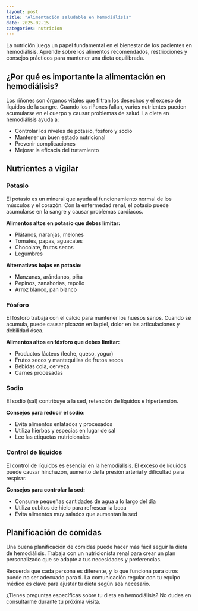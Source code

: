 ```yaml
---
layout: post
title: "Alimentación saludable en hemodiálisis"
date: 2025-02-15
categories: nutricion
---
```


La nutrición juega un papel fundamental en el bienestar de los pacientes en hemodiálisis. Aprende sobre los alimentos recomendados, restricciones y consejos prácticos para mantener una dieta equilibrada.

## ¿Por qué es importante la alimentación en hemodiálisis?

Los riñones son órganos vitales que filtran los desechos y el exceso de líquidos de la sangre. Cuando los riñones fallan, varios nutrientes pueden acumularse en el cuerpo y causar problemas de salud. La dieta en hemodiálisis ayuda a:

- Controlar los niveles de potasio, fósforo y sodio
- Mantener un buen estado nutricional
- Prevenir complicaciones
- Mejorar la eficacia del tratamiento

## Nutrientes a vigilar

### Potasio

El potasio es un mineral que ayuda al funcionamiento normal de los músculos y el corazón. Con la enfermedad renal, el potasio puede acumularse en la sangre y causar problemas cardíacos.

**Alimentos altos en potasio que debes limitar:**
- Plátanos, naranjas, melones
- Tomates, papas, aguacates
- Chocolate, frutos secos
- Legumbres

**Alternativas bajas en potasio:**
- Manzanas, arándanos, piña
- Pepinos, zanahorias, repollo
- Arroz blanco, pan blanco

### Fósforo

El fósforo trabaja con el calcio para mantener los huesos sanos. Cuando se acumula, puede causar picazón en la piel, dolor en las articulaciones y debilidad ósea.

**Alimentos altos en fósforo que debes limitar:**
- Productos lácteos (leche, queso, yogur)
- Frutos secos y mantequillas de frutos secos
- Bebidas cola, cerveza
- Carnes procesadas

### Sodio

El sodio (sal) contribuye a la sed, retención de líquidos e hipertensión.

**Consejos para reducir el sodio:**
- Evita alimentos enlatados y procesados
- Utiliza hierbas y especias en lugar de sal
- Lee las etiquetas nutricionales

### Control de líquidos

El control de líquidos es esencial en la hemodiálisis. El exceso de líquidos puede causar hinchazón, aumento de la presión arterial y dificultad para respirar.

**Consejos para controlar la sed:**
- Consume pequeñas cantidades de agua a lo largo del día
- Utiliza cubitos de hielo para refrescar la boca
- Evita alimentos muy salados que aumentan la sed

## Planificación de comidas

Una buena planificación de comidas puede hacer más fácil seguir la dieta de hemodiálisis. Trabaja con un nutricionista renal para crear un plan personalizado que se adapte a tus necesidades y preferencias.

Recuerda que cada persona es diferente, y lo que funciona para otros puede no ser adecuado para ti. La comunicación regular con tu equipo médico es clave para ajustar tu dieta según sea necesario.

¿Tienes preguntas específicas sobre tu dieta en hemodiálisis? No dudes en consultarme durante tu próxima visita.
